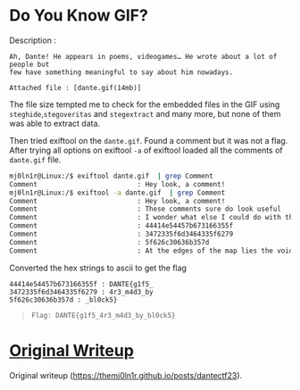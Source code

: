 # Do You Know GIF?

Description :

```text  
Ah, Dante! He appears in poems, videogames… He wrote about a lot of people but
few have something meaningful to say about him nowadays.

Attached file : [dante.gif(14mb)]  
```

The file size tempted me to check for the embedded files in the GIF using
`steghide`,`stegoveritas` and `stegextract` and many more, but none of them
was able to extract data.

Then tried exiftool on the `dante.gif`. Found a comment but it was not a flag.
After trying all options on exiftool `-a` of exiftool loaded all the comments
of `dante.gif` file.

```bash  
mj0ln1r@Linux:/$ exiftool dante.gif  | grep Comment  
Comment                         : Hey look, a comment!  
mj0ln1r@Linux:/$ exiftool -a dante.gif  | grep Comment  
Comment                         : Hey look, a comment!  
Comment                         : These comments sure do look useful  
Comment                         : I wonder what else I could do with them?  
Comment                         : 44414e54457b673166355f  
Comment                         : 3472335f6d3464335f6279  
Comment                         : 5f626c30636b357d  
Comment                         : At the edges of the map lies the void  
```

Converted the hex strings to ascii to get the flag

```text  
44414e54457b673166355f : DANTE{g1f5_  
3472335f6d3464335f6279 : 4r3_m4d3_by  
5f626c30636b357d : _bl0ck5}  
```

> `Flag: DANTE{g1f5_4r3_m4d3_by_bl0ck5}`

# [Original Writeup](https://themj0ln1r.github.io/posts/dantectf23)

Original writeup (https://themj0ln1r.github.io/posts/dantectf23).